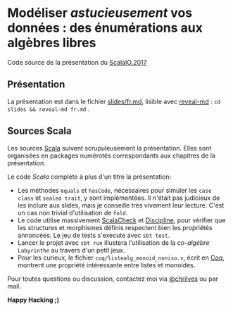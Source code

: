 # Modéliser *astucieusement* vos données : des énumérations aux algèbres libres

Code source de la présentation du [ScalaIO.2017](http://scala.io)


## Présentation


La présentation est dans le fichier [slides/fr.md](https://github.com/chrilves/f-algebra-talk.git/blob/master/slides/fr.md), lisible avec [reveal-md](https://github.com/webpro/reveal-md) : `cd slides && reveal-md fr.md` .


## Sources Scala


Les sources [Scala](http://www.scala-lang.org/) suivent scrupuleusement la présentation. Elles sont organisées en packages numérotés correspondants aux chapitres de la présentation.

Le code *Scala* complète à plus d'un titre la présentation:
- Les méthodes `equals` et `hasCode`, nécessaires pour simuler les `case class` et `sealed trait`, y sont implémentées. Il n'était pas judicieux de les inclure aux slides, mais je conseille très vivement leur lecture. C'est un cas non trivial d'utilisation de `fold`.
- Le code utilise massivement [ScalaCheck](https://www.scalacheck.org/) et [Discipline](https://github.com/typelevel/discipline), pour vérifier que les structures et morphismes définis respectent bien les propriétés annoncées. Le jeu de tests s'execute avec `sbt test`.
- Lancer le projet avec `sbt run` illustera l'utilisation de la *co-algèbre* `Labyrinthe` au travers d'un petit jeux.
- Pour les curieux, le fichier `coq/listealg_monoid_noniso.v`, écrit en [Coq](https://coq.inria.fr/), montrent une propriété intéressante entre listes et monoides.

Pour toutes questions ou discussion, contactez moi via [@chrilves](http://twitter.com/chrilves) ou par mail.

**Happy Hacking ;)**
